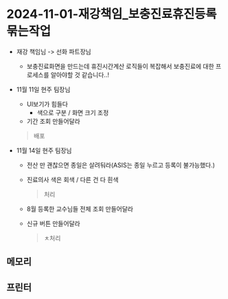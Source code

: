 




# 2024-11-01-재강책임_보충진료휴진등록묶는작업
- 재강 책임님 -> 선화 파트장님
    - 보충진료화면을 만드는데 휴진시간계산 로직들이 복잡해서 보충진료에 대한 프로세스를 알아야할 것 같습니다..!

- 11월 11일 현주 팀장님
    - UI보기가 힘들다
        - 색으로 구분 / 화면 크기 조정
    - 기간 조회 만들어달라 
    > 배포

- 11월 14일 현주 팀장님 
    - 전산 만 괜찮으면 종일은 살려둬라(ASIS는 종일 누르고 등록이 불가능했다.)

    - 진료의사 색은 회색 / 다른 건 다 흰색
        > 처리
    - 8월 등록한 교수님들 전체 조회 만들어달라
    - 신규 버튼 만들어달라
        > ㅊ처리



## 메모리


## 프린터

